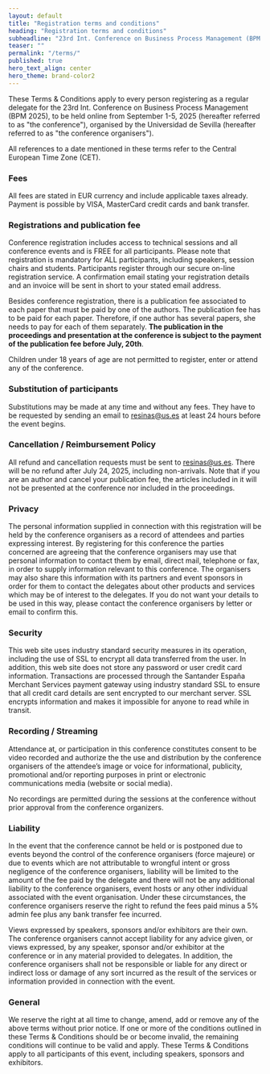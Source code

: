 ```yaml
---
layout: default
title: "Registration terms and conditions"
heading: "Registration terms and conditions"
subheadline: "23rd Int. Conference on Business Process Management (BPM 2025)"
teaser: ""
permalink: "/terms/"
published: true
hero_text_align: center
hero_theme: brand-color2
---
```


These Terms & Conditions apply to every person registering as a regular delegate for the 23rd Int. Conference on Business Process Management (BPM 2025), to be held online from September 1-5, 2025 (hereafter referred to as "the conference"), organised by the Universidad de Sevilla (hereafter referred to as "the conference organisers").

All references to a date mentioned in these terms refer to the Central European Time Zone (CET).

### Fees

All fees are stated in EUR currency and include applicable taxes already. Payment is possible by VISA, MasterCard credit cards and bank transfer.

### Registrations and publication fee

Conference registration includes access to technical sessions and all conference events and is FREE for all participants. Please note that registration is mandatory for ALL participants, including speakers, session chairs and students. Participants register through our secure on-line registration service. A confirmation email stating your registration details and an invoice will be sent in short to your stated email address. 

Besides conference registration, there is a publication fee associated to each paper that must be paid by one of the authors. The publication fee has to be paid for each paper. Therefore, if one author has several papers, she needs to pay for each of them separately. **The publication in the proceedings and presentation at the conference is subject to the payment of the publication fee before July, 20th**.

Children under 18 years of age are not permitted to register, enter or attend any of the conference. 

### Substitution of participants

Substitutions may be made at any time and without any fees. They have to be requested by sending an email to resinas@us.es at least 24 hours before the event begins.

### Cancellation / Reimbursement Policy

All refund and cancellation requests must be sent to resinas@us.es. There will be no refund after July 24, 2025, including non-arrivals. Note that if you are an author and cancel your publication fee, the articles included in it will not be presented at the conference nor included in the proceedings.

### Privacy

The personal information supplied in connection with this registration will be held by the conference organisers as a record of attendees and parties expressing interest. By registering for this conference the parties concerned are agreeing that the conference organisers may use that personal information to contact them by email, direct mail, telephone or fax, in order to supply information relevant to this conference. The organisers may also share this information with its partners and event sponsors in order for them to contact the delegates about other products and services which may be of interest to the delegates. If you do not want your details to be used in this way, please contact the conference organisers by letter or email to confirm this.

### Security

This web site uses industry standard security measures in its operation, including the use of SSL to encrypt all data transferred from the user. In addition, this web site does not store any password or user credit card information. Transactions are processed through the Santander España Merchant Services payment gateway using industry standard SSL to ensure that all credit card details are sent encrypted to our merchant server. SSL encrypts information and makes it impossible for anyone to read while in transit.

### Recording / Streaming

Attendance at, or participation in this conference constitutes consent to be video recorded and authorize the the use and distribution by the conference organisers of the attendee’s image or voice for informational, publicity, promotional and/or reporting purposes in print or electronic communications media (website or social media). 

No recordings are permitted during the sessions at the conference without prior approval from the conference organizers.

### Liability

In the event that the conference cannot be held or is postponed due to events beyond the control of the conference organisers (force majeure) or due to events which are not attributable to wrongful intent or gross negligence of the conference organisers, liability will be limited to the amount of the fee paid by the delegate and there will not be any additional liability to the conference organisers, event hosts or any other individual associated with the event organisation. Under these circumstances, the conference organisers reserve the right to refund the fees paid minus a 5% admin fee plus any bank transfer fee incurred.

Views expressed by speakers, sponsors and/or exhibitors are their own. The conference organisers cannot accept liability for any advice given, or views expressed, by any speaker, sponsor and/or exhibitor at the conference or in any material provided to delegates. In addition, the conference organisers shall not be responsible or liable for any direct or indirect loss or damage of any sort incurred as the result of the services or information provided in connection with the event.

### General

We reserve the right at all time to change, amend, add or remove any of the above terms without prior notice. If one or more of the conditions outlined in these Terms & Conditions should be or become invalid, the remaining conditions will continue to be valid and apply. These Terms & Conditions apply to all participants of this event, including speakers, sponsors and exhibitors.